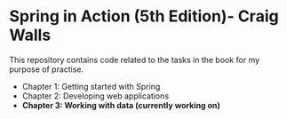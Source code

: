 # Spring in Action (5th Edition)- Craig Walls

This repository contains code related to the tasks in the book for my purpose of practise.

- Chapter 1: Getting started with Spring
- Chapter 2: Developing web applications
- **Chapter 3: Working with data (currently working on)**
